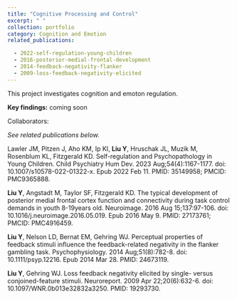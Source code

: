 ```yaml
---
title: "Cognitive Processing and Control"
excerpt: " "
collection: portfolio
category: Cognition and Emotion
related_publications:

  - 2022-self-regulation-young-children
  - 2016-posterior-medial-frontal-development
  - 2014-feedback-negativity-flanker
  - 2009-loss-feedback-negativity-elicited
---
```


This project investigates cognition and emoton regulation.

**Key findings:** coming soon

Collaborators: 

*See related publications below.*

Lawler JM, Pitzen J, Aho KM, Ip KI, **Liu Y**, Hruschak JL, Muzik M, Rosenblum KL, Fitzgerald KD. Self-regulation and Psychopathology in Young Children. Child Psychiatry Hum Dev. 2023 Aug;54(4):1167-1177. doi: 10.1007/s10578-022-01322-x. Epub 2022 Feb 11. PMID: 35149958; PMCID: PMC9365888.

**Liu Y**, Angstadt M, Taylor SF, Fitzgerald KD. The typical development of posterior medial frontal cortex function and connectivity during task control demands in youth 8-19years old. Neuroimage. 2016 Aug 15;137:97-106. doi: 10.1016/j.neuroimage.2016.05.019. Epub 2016 May 9. PMID: 27173761; PMCID: PMC4916459.

**Liu Y**, Nelson LD, Bernat EM, Gehring WJ. Perceptual properties of feedback stimuli influence the feedback-related negativity in the flanker gambling task. Psychophysiology. 2014 Aug;51(8):782-8. doi: 10.1111/psyp.12216. Epub 2014 Mar 28. PMID: 24673119.

**Liu Y**, Gehring WJ. Loss feedback negativity elicited by single- versus conjoined-feature stimuli. Neuroreport. 2009 Apr 22;20(6):632-6. doi: 10.1097/WNR.0b013e32832a3250. PMID: 19293730.
